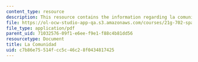 ```yaml
---
content_type: resource
description: This resource contains the information regarding la comunidad.
file: https://ol-ocw-studio-app-qa.s3.amazonaws.com/courses/21g-702-spanish-ii-spring-2004/c7b86e75514fcc5c46c28f0434817425_MIT21G_702S04_lacom.pdf
file_type: application/pdf
parent_uid: 71032576-09f1-e6ee-f9e1-f88c4b81dd56
resourcetype: Document
title: La Comunidad
uid: c7b86e75-514f-cc5c-46c2-8f0434817425
---
```

